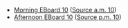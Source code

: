 * [Morning EBoard 10](../eboards.am/eboard.10.html)
  ([Source a.m. 10](../eboards.am/eboard.10.md))
* [Afternoon EBoard 10](../eboards.pm/eboard.10.html)
  ([Source p.m. 10](../eboards.pm/eboard.10.md))
